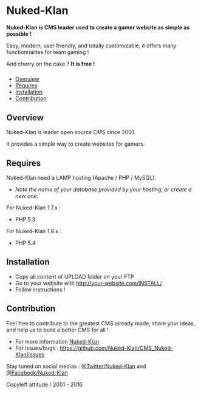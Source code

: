 # Nuked-Klan

**Nuked-Klan is CMS leader used to create a gamer website as simple as possible !**
  
  Easy, modern, user friendly, and totally customizable, it offers many functionnalites for team gaming !
  
  And cherry on the cake ? **It is free !**

#####

- [Overview](#overview)
- [Requires](#requires)
- [Installation](#installation)
- [Contribution](#contribution)

## Overview

Nuked-Klan is leader open source CMS since 2001.

It provides a simple way to create websites for gamers.

## Requires

Nuked-Klan need a LAMP hosting (Apache / PHP / MySQL).
- _Note the name of your database provided by your hosting, or create a new one._

For Nuked-Klan 1.7.x :
- PHP 5.3

For Nuked-Klan 1.8.x :
- PHP 5.4

## Installation

- Copy all content of UPLOAD folder on your FTP
- Go to your website with http://your-website.com/INSTALL/
- Follow instructions !

## Contribution

Feel free to contribute to the greatest CMS already made, share your ideas, and help us to build a better CMS for all !
- For more information [Nuked-Klan](http://www.nuked-klan.org)
- For issues/bugs : https://github.com/Nuked-Klan/CMS_Nuked-Klan/issues

Stay tuned on social medias : [@Twitter/Nuked-Klan](http://www.twitter.com/nukedklan) and [@Facebook/Nuked-Klan](https://www.facebook.com/pages/Nuked-Klan/)

Copyleft attitude / 2001 - 2016
